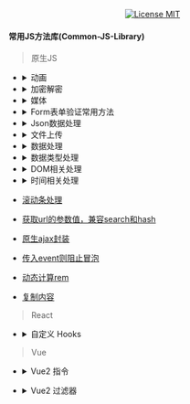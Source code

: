 <p align="center">
  <a href="https://www.skillnull.com"><img src="https://skillnull.com/others/images/brand/MIT.svg" alt="License MIT"></a>
</p>

#### 常用JS方法库(Common-JS-Library)

> 原生JS

* <details>
  	<summary>动画</summary>

    - [落彩条动画效果](/Native-JavaScript/animations/fall.md#落彩条动画效果)
  </details>

* <details>
  	<summary>加密解密</summary>

    - [Base64](/Native-JavaScript/encryption-decryption/base64.md#Base64)
  </details>

* <details>
  	<summary>媒体</summary>

    - [音频播放](/Native-JavaScript/media.md#音频播放)
  </details>  

* <details>
  	<summary>Form表单验证常用方法</summary>

    - [验证邮箱](/Native-JavaScript/form-validator.md#验证邮箱)
    - [验证手机号](/Native-JavaScript/form-validator.md#验证手机号)
    - [去除字符串前后空格](/Native-JavaScript/form-validator.md#去除字符串前后空格)
    - [去除字符串所有空格](/Native-JavaScript/form-validator.md#去除字符串所有空格)
    - [图片的预加载](/Native-JavaScript/form-validator.md#图片的预加载)
    - [验证密码，密码为6-12位字母数字或符号最少两种组合,特殊符号为 ~!@#$%^&*.,](/Native-JavaScript/form-validator.md#验证密码，密码为6-12位字母数字或符号最少两种组合)
    - [仅允许输入正整数](/Native-JavaScript/form-validator.md#仅允许输入正整数)
    - [仅允许输入负整数](/Native-JavaScript/form-validator.md#仅允许输入负整数)
    - [校验身份证号](/Native-JavaScript/form-validator.md#校验身份证号)
  </details>

* <details>
  	<summary>Json数据处理</summary>

    - [Json字符串格式化](/Native-JavaScript/json-handle.md#Json字符串格式化)
  </details>

* <details>
  	<summary>文件上传</summary>

    - [图片上传](/Native-JavaScript/file-upload.md#图片上传)
  </details>  

* <details>
  	<summary>数据处理</summary>

    - [保留小数并千分位格式化](/Native-JavaScript/data-handle.md#保留小数并千分位格式化)
    - [递归遍历数组对象，将结果去重](/Native-JavaScript/data-handle.md#递归遍历数组对象，将结果去重)
    - [数字单位格式化](/Native-JavaScript/data-handle.md#数字单位格式化)
    - [获取对象长度](/Native-JavaScript/data-handle.md#获取对象长度)
    - [HTML实体编码转换](/Native-JavaScript/data-handle.md#HTML实体编码转换)
    - [数组拉平](/Native-JavaScript/array.md#数组拉平)
    - [从数组中随机选取指定数量的值](/Native-JavaScript/array.md#从数组中随机选取指定数量的值)
    - [洗牌算法打乱数组顺序](/Native-JavaScript/array.md#洗牌算法打乱数组顺序)
  </details>

* <details>
  	<summary>数据类型处理</summary>

    - [合并两个函数](/Native-JavaScript/data-type-handle.md#合并两个函数)
    - [深度比较两个对象是否相等](/Native-JavaScript/data-type-handle.md#深度比较两个对象是否相等)
    - [深度比较两个数组是否相等](/Native-JavaScript/data-type-handle.md#深度比较两个数组是否相等)
    - [深度拷贝](/Native-JavaScript/data-type-handle.md#深度拷贝)
  </details>

* <details>
  	<summary>DOM相关处理</summary>

    - [监听浏览器标签页的显示与隐藏](/Native-JavaScript/dom-handle.md#监听浏览器标签页的显示与隐藏)
    - [监听dom变化](/Native-JavaScript/dom-handle.md#监听dom变化)
    - [滚动到底部](/Native-JavaScript/dom-handle.md#滚动到底部)
    - [页面title滚动](/Native-JavaScript/dom-handle.md#页面title滚动)

  </details>

* <details>
  	<summary>时间相关处理</summary>

    - [比较两个时间的时间差](/Native-JavaScript/time-handle.md#比较两个时间的时间差)
    - [图表根据时间进行补点](/Native-JavaScript/time-handle.md#图表根据时间进行补点)
    - [随机生成时间段内的日期](/Native-JavaScript/time-handle.md#随机生成时间段内的日期)
    - [多长时间以前](/Native-JavaScript/time-handle.md#多长时间以前)
    - [时间段内倒计时](/Native-JavaScript/time-handle.md#时间段内倒计时)
    - [定时器](/Native-JavaScript/time-handle.md#定时器)
  </details>

* [滚动条处理](/Native-JavaScript/scroll-handle.md#滚动条位置处理)
* [获取url的参数值，兼容search和hash](/Native-JavaScript/url-param.md#获取hash或者search参数值)
* [原生ajax封装](/Native-JavaScript/ajax.md#原生ajax封装)
* [传入event则阻止冒泡](/Native-JavaScript/cancel-bubble.md#传入event则阻止冒泡)
* [动态计算rem](/Native-JavaScript/rem.md#动态计算rem)
* [复制内容](/Native-JavaScript/copy.md#复制内容)

> React

* <details>
     <summary>自定义 Hooks</summary>

    - [获取useState最新值](/React/customs-hooks.md#获取useState最新值)

 </details>

> Vue

* <details>
     <summary>Vue2 指令</summary>

    - [点击元素外部关闭元素](/Vue/vue-directives/click-outside-to-close.md#点击当前区块元素外部关闭当前区块元素)
    - [图片懒加载](/Vue/vue-directives/lazy-load-image.md#使用交叉观察器进行图片懒加载)

 </details>

* <details>
     <summary>Vue2 过滤器</summary>

    - [时间格式化](/Vue/vue-filter/time-format.md#时间格式化)

 </details>


